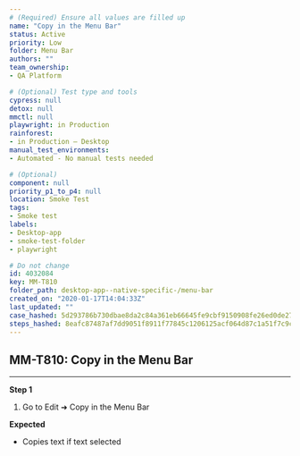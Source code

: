 ```yaml
---
# (Required) Ensure all values are filled up
name: "Copy in the Menu Bar"
status: Active
priority: Low
folder: Menu Bar
authors: ""
team_ownership: 
- QA Platform

# (Optional) Test type and tools
cypress: null
detox: null
mmctl: null
playwright: in Production
rainforest: 
- in Production — Desktop
manual_test_environments: 
- Automated - No manual tests needed

# (Optional)
component: null
priority_p1_to_p4: null
location: Smoke Test
tags: 
- Smoke test
labels: 
- Desktop-app
- smoke-test-folder
- playwright

# Do not change
id: 4032084
key: MM-T810
folder_path: desktop-app--native-specific-/menu-bar
created_on: "2020-01-17T14:04:33Z"
last_updated: ""
case_hashed: 5d293786b730dbae8da2c84a361eb66645fe9cbf9150908fe26ed0de27402ac73d124912cab9ad5a47a9da97dd9e0ba8
steps_hashed: 8eafc87487af7dd9051f8911f77845c1206125acf064d87c1a51f7c9c6282d8ea5cdbafd98bfb1ea441d6a54813a7640
---
```


## MM-T810: Copy in the Menu Bar

---

**Step 1**

1. Go to Edit ➜ Copy in the Menu Bar

**Expected**

- Copies text if text selected
